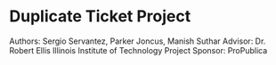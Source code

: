 <h1>Duplicate Ticket Project</h1>
Authors: Sergio Servantez, Parker Joncus, Manish Suthar
Advisor: Dr. Robert Ellis
Illinois Institute of Technology
Project Sponsor: ProPublica